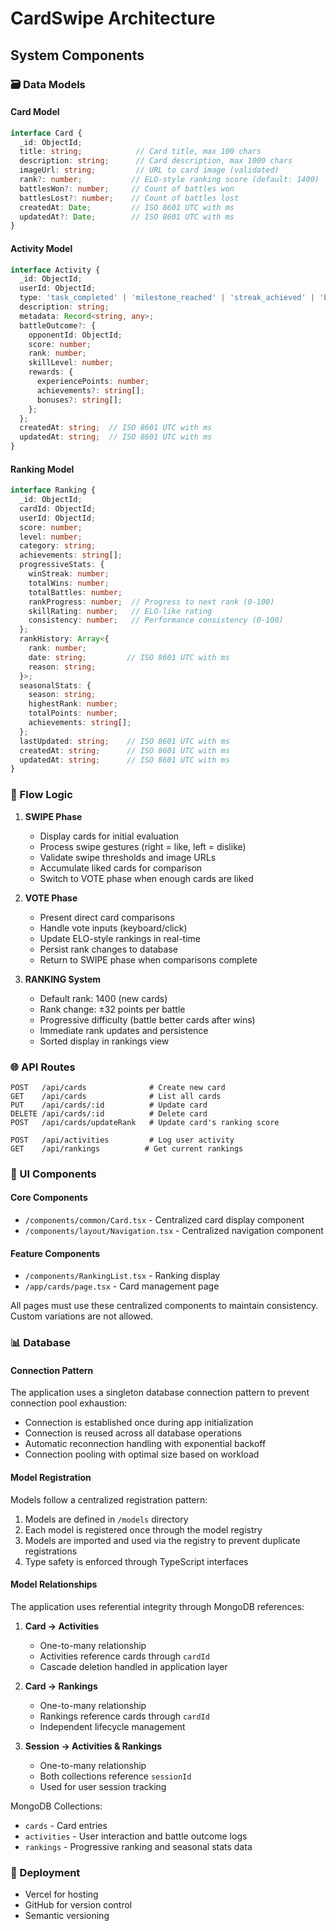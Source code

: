 # CardSwipe Architecture

## System Components

### 🗃️ Data Models

#### Card Model
```typescript
interface Card {
  _id: ObjectId;
  title: string;            // Card title, max 100 chars
  description: string;      // Card description, max 1000 chars
  imageUrl: string;         // URL to card image (validated)
  rank?: number;           // ELO-style ranking score (default: 1400)
  battlesWon?: number;     // Count of battles won
  battlesLost?: number;    // Count of battles lost
  createdAt: Date;         // ISO 8601 UTC with ms
  updatedAt?: Date;        // ISO 8601 UTC with ms
}
```

#### Activity Model
```typescript
interface Activity {
  _id: ObjectId;
  userId: ObjectId;
  type: 'task_completed' | 'milestone_reached' | 'streak_achieved' | 'battle_won' | 'battle_lost' | 'battle_draw';
  description: string;
  metadata: Record<string, any>;
  battleOutcome?: {
    opponentId: ObjectId;
    score: number;
    rank: number;
    skillLevel: number;
    rewards: {
      experiencePoints: number;
      achievements?: string[];
      bonuses?: string[];
    };
  };
  createdAt: string;  // ISO 8601 UTC with ms
  updatedAt: string;  // ISO 8601 UTC with ms
}
```

#### Ranking Model
```typescript
interface Ranking {
  _id: ObjectId;
  cardId: ObjectId;
  userId: ObjectId;
  score: number;
  level: number;
  category: string;
  achievements: string[];
  progressiveStats: {
    winStreak: number;
    totalWins: number;
    totalBattles: number;
    rankProgress: number;  // Progress to next rank (0-100)
    skillRating: number;   // ELO-like rating
    consistency: number;   // Performance consistency (0-100)
  };
  rankHistory: Array<{
    rank: number;
    date: string;         // ISO 8601 UTC with ms
    reason: string;
  }>;
  seasonalStats: {
    season: string;
    highestRank: number;
    totalPoints: number;
    achievements: string[];
  };
  lastUpdated: string;    // ISO 8601 UTC with ms
  createdAt: string;      // ISO 8601 UTC with ms
  updatedAt: string;      // ISO 8601 UTC with ms
}
```

### 🔄 Flow Logic

1. **SWIPE Phase**
   - Display cards for initial evaluation
   - Process swipe gestures (right = like, left = dislike)
   - Validate swipe thresholds and image URLs
   - Accumulate liked cards for comparison
   - Switch to VOTE phase when enough cards are liked

2. **VOTE Phase**
   - Present direct card comparisons
   - Handle vote inputs (keyboard/click)
   - Update ELO-style rankings in real-time
   - Persist rank changes to database
   - Return to SWIPE phase when comparisons complete

3. **RANKING System**
   - Default rank: 1400 (new cards)
   - Rank change: ±32 points per battle
   - Progressive difficulty (battle better cards after wins)
   - Immediate rank updates and persistence
   - Sorted display in rankings view

### 🌐 API Routes

```
POST   /api/cards              # Create new card
GET    /api/cards              # List all cards
PUT    /api/cards/:id          # Update card
DELETE /api/cards/:id          # Delete card
POST   /api/cards/updateRank   # Update card's ranking score

POST   /api/activities         # Log user activity
GET    /api/rankings          # Get current rankings
```

### 📱 UI Components

#### Core Components
- `/components/common/Card.tsx` - Centralized card display component
- `/components/layout/Navigation.tsx` - Centralized navigation component

#### Feature Components
- `/components/RankingList.tsx` - Ranking display
- `/app/cards/page.tsx` - Card management page

All pages must use these centralized components to maintain consistency. Custom variations are not allowed.

### 📊 Database

#### Connection Pattern
The application uses a singleton database connection pattern to prevent connection pool exhaustion:
- Connection is established once during app initialization
- Connection is reused across all database operations
- Automatic reconnection handling with exponential backoff
- Connection pooling with optimal size based on workload

#### Model Registration
Models follow a centralized registration pattern:
1. Models are defined in `/models` directory
2. Each model is registered once through the model registry
3. Models are imported and used via the registry to prevent duplicate registrations
4. Type safety is enforced through TypeScript interfaces

#### Model Relationships
The application uses referential integrity through MongoDB references:

1. **Card → Activities**
   - One-to-many relationship
   - Activities reference cards through `cardId`
   - Cascade deletion handled in application layer

2. **Card → Rankings**
   - One-to-many relationship
   - Rankings reference cards through `cardId`
   - Independent lifecycle management

3. **Session → Activities & Rankings**
   - One-to-many relationship
   - Both collections reference `sessionId`
   - Used for user session tracking

MongoDB Collections:
- `cards` - Card entries
- `activities` - User interaction and battle outcome logs
- `rankings` - Progressive ranking and seasonal stats data

### 🚀 Deployment

- Vercel for hosting
- GitHub for version control
- Semantic versioning
